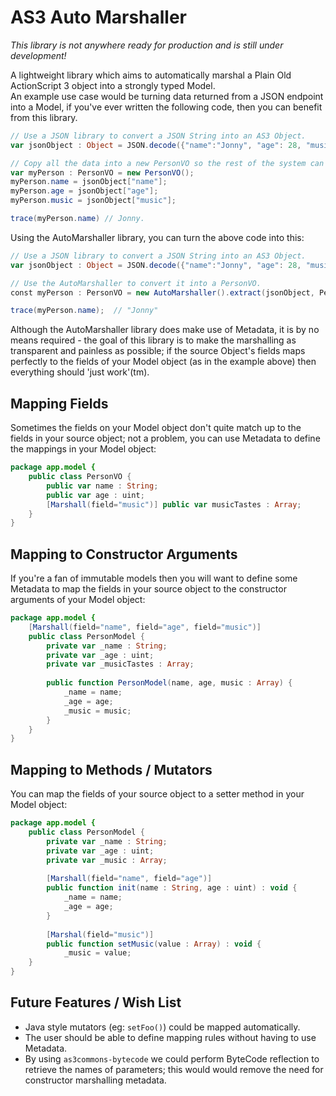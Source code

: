 AS3 Auto Marshaller
===================
*This library is not anywhere ready for production and is still under development!*

A lightweight library which aims to automatically marshal a Plain Old ActionScript 3 object into a strongly typed Model.  
An example use case would be turning data returned from a JSON endpoint into a Model, if you've ever written the 
following code, then you can benefit from this library.

```actionscript
// Use a JSON library to convert a JSON String into an AS3 Object.
var jsonObject : Object = JSON.decode({"name":"Jonny", "age": 28, "music":["nin","mew"]});

// Copy all the data into a new PersonVO so the rest of the system can use it.
var myPerson : PersonVO = new PersonVO();
myPerson.name = jsonObject["name"];
myPerson.age = jsonObject["age"];
myPerson.music = jsonObject["music"];

trace(myPerson.name) // Jonny.
```

Using the AutoMarshaller library, you can turn the above code into this:

```actionscript
// Use a JSON library to convert a JSON String into an AS3 Object.
var jsonObject : Object = JSON.decode({"name":"Jonny", "age": 28, "music":["nin","mew"]});

// Use the AutoMarshaller to convert it into a PersonVO.
const myPerson : PersonVO = new AutoMarshaller().extract(jsonObject, PersonVO);

trace(myPerson.name);  // "Jonny"
```

Although the AutoMarshaller library does make use of Metadata, it is by no means required - the goal of this library
is to make the marshalling as transparent and painless as possible; if the source Object's fields maps perfectly to
the fields of your Model object (as in the example above) then everything should 'just work'(tm).


Mapping Fields
--------------
Sometimes the fields on your Model object don't quite match up to the fields in your source object; not a problem, 
you can use Metadata to define the mappings in your Model object:

```actionscript
package app.model {
	public class PersonVO {
		public var name : String;
		public var age : uint;
		[Marshall(field="music")] public var musicTastes : Array;
	}
}
```


Mapping to Constructor Arguments
--------------------------------
If you're a fan of immutable models then you will want to define some Metadata to map the fields in your source object
to the constructor arguments of your Model object:

```actionscript
package app.model {
	[Marshall(field="name", field="age", field="music")]
	public class PersonModel {
		private var _name : String;
		private var _age : uint;
		private var _musicTastes : Array;
	
    	public function PersonModel(name, age, music : Array) {
    		_name = name;
    		_age = age;
    		_music = music;
    	}
    }
}
```


Mapping to Methods / Mutators
-----------------------------
You can map the fields of your source object to a setter method in your Model object:

```actionscript
package app.model {
	public class PersonModel {
		private var _name : String;
		private var _age : uint;
		private var _music : Array;
		
		[Marshall(field="name", field="age")]
		public function init(name : String, age : uint) : void {
			_name = name;
			_age = age;
		}
		
		[Marshal(field="music")]
		public function setMusic(value : Array) : void {
			_music = value;
    }
}
```


Future Features / Wish List
---------------------------
* Java style mutators (eg: `setFoo()`) could be mapped automatically.
* The user should be able to define mapping rules without having to use Metadata.
* By using `as3commons-bytecode` we could perform ByteCode reflection to retrieve the names of parameters; this would 
would remove the need for constructor marshalling metadata.
 